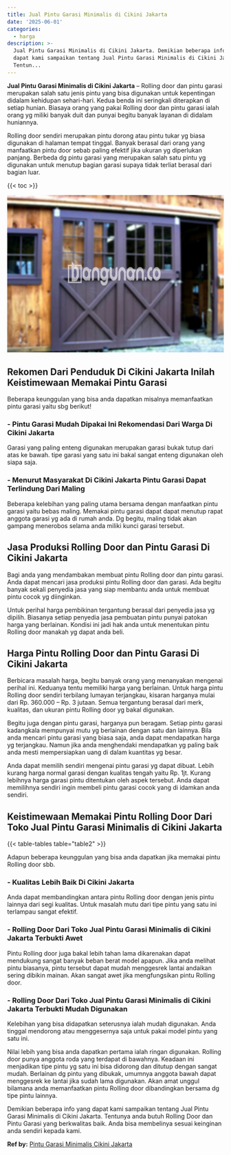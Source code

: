 ```yaml
---
title: Jual Pintu Garasi Minimalis di Cikini Jakarta
date: '2025-06-01'
categories:
  - harga
description: >-
  Jual Pintu Garasi Minimalis di Cikini Jakarta. Demikian beberapa info yang
  dapat kami sampaikan tentang Jual Pintu Garasi Minimalis di Cikini Jakarta.
  Tentun...
---
```


**Jual Pintu Garasi Minimalis di Cikini Jakarta** – Rolling door dan pintu garasi merupakan salah satu jenis pintu yang bisa digunakan untuk kepentingan didalam kehidupan sehari-hari. Kedua benda ini seringkali diterapkan di setiap hunian. Biasaya orang yang pakai Rolling door dan pintu garasi ialah orang yg miliki banyak duit dan punyai begitu banyak layanan di didalam huniannya.

Rolling door sendiri merupakan pintu dorong atau pintu tukar yg biasa digunakan di halaman tempat tinggal. Banyak berasal dari orang yang manfaatkan pintu door sebab paling efektif jika ukuran yg diperlukan panjang. Berbeda dg pintu garasi yang merupakan salah satu pintu yg digunakan untuk menutup bagian garasi supaya tidak terliat berasal dari bagian luar.

{{< toc >}}

![Jual Pintu Garasi Minimalis di Cikini Jakarta](/images/pintu-garasi-03.png)

## Rekomen Dari Penduduk Di Cikini Jakarta Inilah Keistimewaan Memakai Pintu Garasi

Beberapa keunggulan yang bisa anda dapatkan misalnya memanfaatkan pintu garasi yaitu sbg berikut!

### \- Pintu Garasi Mudah Dipakai Ini Rekomendasi Dari Warga Di Cikini Jakarta

Garasi yang paling enteng digunakan merupakan garasi bukak tutup dari atas ke bawah. tipe garasi yang satu ini bakal sangat enteng digunakan oleh siapa saja.

### \- Menurut Masyarakat Di Cikini Jakarta Pintu Garasi Dapat Terlindung Dari Maling

Beberapa kelebihan yang paling utama bersama dengan manfaatkan pintu garasi yaitu bebas maling. Memakai pintu garasi dapat dapat menutup rapat anggota garasi yg ada di rumah anda. Dg begitu, maling tidak akan gampang menerobos selama anda miliki kunci garasi tersebut.

## Jasa Produksi Rolling Door dan Pintu Garasi Di Cikini Jakarta

Bagi anda yang mendambakan membuat pintu Rolling door dan pintu garasi. Anda dapat mencari jasa produksi pintu Rolling door dan garasi. Ada begitu banyak sekali penyedia jasa yang siap membantu anda untuk membuat pintu cocok yg diinginkan.

Untuk perihal harga pembikinan tergantung berasal dari penyedia jasa yg dipilih. Biasanya setiap penyedia jasa pembuatan pintu punyai patokan harga yang berlainan. Kondisi ini jadi hak anda untuk menentukan pintu Rolling door manakah yg dapat anda beli.

## Harga Pintu Rolling Door dan Pintu Garasi Di Cikini Jakarta

Berbicara masalah harga, begitu banyak orang yang menanyakan mengenai perihal ini. Keduanya tentu memiliki harga yang berlainan. Untuk harga pintu Rolling door sendiri terbilang lumayan terjangkau, kisaran harganya mulai dari Rp. 360.000 – Rp. 3 jutaan. Semua tergantung berasal dari merk, kualitas, dan ukuran pintu Rolling door yg bakal digunakan.

Begitu juga dengan pintu garasi, harganya pun beragam. Setiap pintu garasi kadangkala mempunyai mutu yg berlainan dengan satu dan lainnya. Bila anda mencari pintu garasi yang biasa saja, anda dapat mendapatkan harga yg terjangkau. Namun jika anda menghendaki mendapatkan yg paling baik anda mesti mempersiapkan uang di dalam kuantitas yg besar.

Anda dapat memilih sendiri mengenai pintu garasi yg dapat dibuat. Lebih kurang harga normal garasi dengan kualitas tengah yaitu Rp. 1jt. Kurang lebihnya harga garasi pintu ditentukan oleh aspek tersebut. Anda dapat memilihnya sendiri ingin membeli pintu garasi cocok yang di idamkan anda sendiri.

## Keistimewaan Memakai Pintu Rolling Door Dari Toko Jual Pintu Garasi Minimalis di Cikini Jakarta

{{< table-tables table="table2" >}}

Adapun beberapa keunggulan yang bisa anda dapatkan jika memakai pintu Rolling door sbb.

### \- Kualitas Lebih Baik Di Cikini Jakarta

Anda dapat membandingkan antara pintu Rolling door dengan jenis pintu lainnya dari segi kualitas. Untuk masalah mutu dari tipe pintu yang satu ini terlampau sangat efektif.

### \- Rolling Door Dari Toko Jual Pintu Garasi Minimalis di Cikini Jakarta Terbukti Awet

Pintu Rolling door juga bakal lebih tahan lama dikarenakan dapat mendukung sangat banyak beban berat model apapun. Jika anda melihat pintu biasanya, pintu tersebut dapat mudah menggesrek lantai andaikan sering dibikin mainan. Akan sangat awet jika mengfungsikan pintu Rolling door.

### \- Rolling Door Dari Toko Jual Pintu Garasi Minimalis di Cikini Jakarta Terbukti Mudah Digunakan

Kelebihan yang bisa didapatkan seterusnya ialah mudah digunakan. Anda tinggal mendorong atau menggesernya saja untuk pakai model pintu yang satu ini.

Nilai lebih yang bisa anda dapatkan pertama ialah ringan digunakan. Rolling door punya anggota roda yang terdapat di bawahnya. Keadaan ini menjadikan tipe pintu yg satu ini bisa didorong dan ditutup dengan sangat mudah. Berlainan dg pintu yang dibukak, umumnya anggota bawah dapat menggesrek ke lantai jika sudah lama digunakan. Akan amat unggul bilamana anda memanfaatkan pintu Rolling door dibandingkan bersama dg tipe pintu lainnya.

Demikian beberapa info yang dapat kami sampaikan tentang Jual Pintu Garasi Minimalis di Cikini Jakarta. Tentunya anda butuh Rolling Door dan Pintu Garasi yang berkwalitas baik. Anda bisa membelinya sesuai keinginan anda sendiri kepada kami.

**Ref by:** [Pintu Garasi Minimalis Cikini Jakarta](https://id.wikipedia.org/wiki/Pintu)
